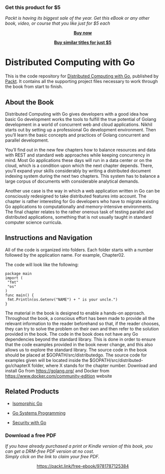 
### Get this product for $5

<i>Packt is having its biggest sale of the year. Get this eBook or any other book, video, or course that you like just for $5 each</i>


<b><p align='center'>[Buy now](https://packt.link/9781787125384)</p></b>


<b><p align='center'>[Buy similar titles for just $5](https://subscription.packtpub.com/search)</p></b>


# Distributed Computing with Go
This is the code repository for [Distributed Computing with Go](https://www.packtpub.com/application-development/distributed-computing-go?utm_source=github&utm_medium=repository&utm_campaign=9781787125384), published by [Packt](https://www.packtpub.com/?utm_source=github). It contains all the supporting project files necessary to work through the book from start to finish.
## About the Book
Distributed Computing with Go gives developers with a good idea how basic Go development works the tools to fulfill the true potential of Golang development in a world of concurrent web and cloud applications. Nikhil starts out by setting up a professional Go development environment. Then you’ll learn the basic concepts and practices of Golang concurrent and parallel development.

You’ll find out in the new few chapters how to balance resources and data with REST and standard web approaches while keeping concurrency in mind.  Most Go applications these days will run in a data center or on the cloud, which is a condition upon which the next chapter depends. There, you’ll expand your skills considerably by writing a distributed document indexing system during the next two chapters. This system has to balance a large corpus of documents with considerable analytical demands.

Another use case is the way in which a web application written in Go can be consciously redesigned to take distributed features into account. The chapter is rather interesting for Go developers who have to migrate existing Go applications to computationally and memory-intensive environments. The final chapter relates to the rather onerous task of testing parallel and distributed applications, something that is not usually taught in standard computer science curricula.

## Instructions and Navigation
All of the code is organized into folders. Each folder starts with a number followed by the application name. For example, Chapter02.



The code will look like the following:
```
package main
import (
 "fmt"
 "os"
)
func main() {
 fmt.Println(os.Getenv("NAME") + " is your uncle.")
}
```

The material in the book is designed to enable a hands-on approach. Throughout the book, a conscious effort has been made to provide all the relevant information to the reader beforehand so that, if the reader chooses, they can try to solve the problem on their own and then refer to the solution provided in the book. The code in the book does not have any Go dependencies beyond the standard library. This is done in order to ensure that the code examples provided in the book never change, and this also allows us to explore the standard library. 
The source code in the book should be placed at $GOPATH/src/distributedgo. The source code for examples given will be located inside the $GOPATH/src/distributed-go/chapterX folder, where X stands for the chapter number.
Download and install Go from https://golang.org/ and Docker from https://www.docker.com/community-edition website

## Related Products
* [Isomorphic Go](https://www.packtpub.com/web-development/isomorphic-go?utm_source=github&utm_medium=repository&utm_content=9781788394185)

* [Go Systems Programming](https://www.packtpub.com/networking-and-servers/go-systems-programming?utm_source=github&utm_medium=repository&utm_content=9781787125643)

* [Security with Go](https://www.packtpub.com/networking-and-servers/security-go?utm_source=github&utm_medium=repository&utm_campaign=9781788627917)
### Download a free PDF

 <i>If you have already purchased a print or Kindle version of this book, you can get a DRM-free PDF version at no cost.<br>Simply click on the link to claim your free PDF.</i>
<p align="center"> <a href="https://packt.link/free-ebook/9781787125384">https://packt.link/free-ebook/9781787125384 </a> </p>